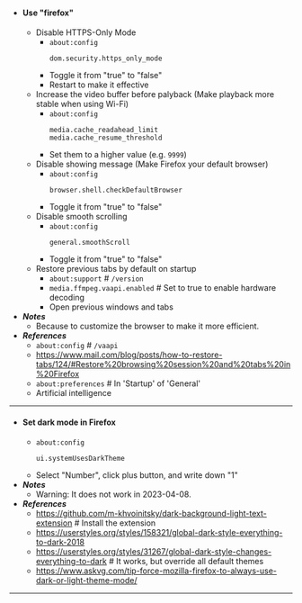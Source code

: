 - #### Use "firefox"
    - Disable HTTPS-Only Mode
        - `about:config`
          ```
          dom.security.https_only_mode
          ```
        - Toggle it from "true" to "false"
        - Restart to make it effective
    - Increase the video buffer before palyback (Make playback more stable when using Wi-Fi)
        - `about:config`
          ```
          media.cache_readahead_limit
          media.cache_resume_threshold
          ```
        - Set them to a higher value (e.g. `9999`)
    - Disable showing message (Make Firefox your default browser)
        - `about:config`
          ```
          browser.shell.checkDefaultBrowser
          ```
        - Toggle it from "true" to "false"
    - Disable smooth scrolling
        - `about:config`
          ```
          general.smoothScroll
          ```
        - Toggle it from "true" to "false"
    - Restore previous tabs by default on startup
        - `about:support` # `/version`
        - `media.ffmpeg.vaapi.enabled` # Set to true to enable hardware decoding
        - Open previous windows and tabs
- ***Notes***
    - Because to customize the browser to make it more efficient.
- ***References***
    - `about:config` # `/vaapi`
    - https://www.mail.com/blog/posts/how-to-restore-tabs/124/#Restore%20browsing%20session%20and%20tabs%20in%20Firefox
    - `about:preferences` # In 'Startup' of 'General'
    - Artificial intelligence
- ---
- #### Set dark mode in Firefox
    - `about:config`
      ```
      ui.systemUsesDarkTheme
      ```
    - Select "Number", click plus button, and write down "1"
- ***Notes***
    - Warning: It does not work in 2023-04-08.
- ***References***
    - https://github.com/m-khvoinitsky/dark-background-light-text-extension # Install the extension
    - https://userstyles.org/styles/158321/global-dark-style-everything-to-dark-2018
    - https://userstyles.org/styles/31267/global-dark-style-changes-everything-to-dark # It works, but override all default themes
    - https://www.askvg.com/tip-force-mozilla-firefox-to-always-use-dark-or-light-theme-mode/
- ---
